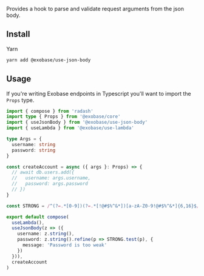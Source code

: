 Provides a hook to parse and validate request arguments from the json body.

## Install

Yarn

```sh
yarn add @exobase/use-json-body
```

## Usage

If you're writing Exobase endpoints in Typescript you'll want to import the `Props` type.

```ts
import { compose } from 'radash'
import type { Props } from '@exobase/core'
import { useJsonBody } from '@exobase/use-json-body'
import { useLambda } from '@exobase/use-lambda'

type Args = {
  username: string
  password: string
}

const createAccount = async ({ args }: Props) => {
  // await db.users.add({
  //   username: args.username,
  //   password: args.password
  // })
}

const STRONG = /^(?=.*[0-9])(?=.*[!@#$%^&*])[a-zA-Z0-9!@#$%^&*]{6,16}$/

export default compose(
  useLambda(),
  useJsonBody(z => ({
    username: z.string(),
    password: z.string().refine(p => STRONG.test(p), {
      message: 'Password is too weak'
    })
  })),
  createAccount
)
```
